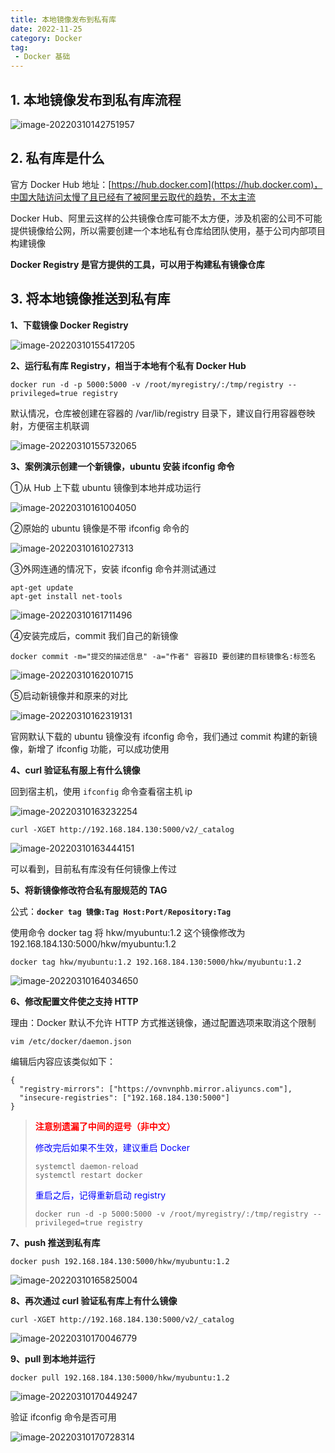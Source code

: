 ```yaml
---
title: 本地镜像发布到私有库
date: 2022-11-25
category: Docker
tag:
 - Docker 基础
---
```


## 1. 本地镜像发布到私有库流程

![image-20220310142751957](http://img.hl1015.top/blog/image-20220310142751957.png)

## 2. 私有库是什么

官方 Docker Hub 地址：[https://hub.docker.com](https://hub.docker.com)，中国大陆访问太慢了且已经有了被阿里云取代的趋势，不太主流

Docker Hub、阿里云这样的公共镜像仓库可能不太方便，涉及机密的公司不可能提供镜像给公网，所以需要创建一个本地私有仓库给团队使用，基于公司内部项目构建镜像

**Docker Registry 是官方提供的工具，可以用于构建私有镜像仓库**

## 3. 将本地镜像推送到私有库

**1、下载镜像 Docker Registry**

![image-20220310155417205](http://img.hl1015.top/blog/image-20220310155417205.png)

**2、运行私有库 Registry，相当于本地有个私有 Docker Hub**

```shell
docker run -d -p 5000:5000 -v /root/myregistry/:/tmp/registry --privileged=true registry
```

默认情况，仓库被创建在容器的 /var/lib/registry 目录下，建议自行用容器卷映射，方便宿主机联调

![image-20220310155732065](http://img.hl1015.top/blog/image-20220310155732065.png)

**3、案例演示创建一个新镜像，ubuntu 安装 ifconfig 命令**

①从 Hub 上下载 ubuntu 镜像到本地并成功运行

![image-20220310161004050](http://img.hl1015.top/blog/image-20220310161004050.png)

②原始的 ubuntu 镜像是不带 ifconfig 命令的

![image-20220310161027313](http://img.hl1015.top/blog/image-20220310161027313.png)

③外网连通的情况下，安装 ifconfig 命令并测试通过

```shell
apt-get update
apt-get install net-tools
```

![image-20220310161711496](http://img.hl1015.top/blog/image-20220310161711496.png)

④安装完成后，commit 我们自己的新镜像

```shell
docker commit -m="提交的描述信息" -a="作者" 容器ID 要创建的目标镜像名:标签名
```

![image-20220310162010715](http://img.hl1015.top/blog/image-20220310162010715.png)

⑤启动新镜像并和原来的对比

![image-20220310162319131](http://img.hl1015.top/blog/image-20220310162319131.png)

官网默认下载的 ubuntu 镜像没有 ifconfig 命令，我们通过 commit 构建的新镜像，新增了 ifconfig 功能，可以成功使用

**4、curl 验证私有服上有什么镜像**

回到宿主机，使用 `ifconfig` 命令查看宿主机 ip

![image-20220310163232254](http://img.hl1015.top/blog/image-20220310163232254.png)

```shell
curl -XGET http://192.168.184.130:5000/v2/_catalog
```

![image-20220310163444151](http://img.hl1015.top/blog/image-20220310163444151.png)

可以看到，目前私有库没有任何镜像上传过

**5、将新镜像修改符合私有服规范的 TAG**

公式：**`docker tag 镜像:Tag Host:Port/Repository:Tag`**

使用命令 docker tag 将 hkw/myubuntu:1.2 这个镜像修改为 192.168.184.130:5000/hkw/myubuntu:1.2

```shell
docker tag hkw/myubuntu:1.2 192.168.184.130:5000/hkw/myubuntu:1.2
```

![image-20220310164034650](http://img.hl1015.top/blog/image-20220310164034650.png)

**6、修改配置文件使之支持 HTTP**

理由：Docker 默认不允许 HTTP 方式推送镜像，通过配置选项来取消这个限制

```shell
vim /etc/docker/daemon.json
```

编辑后内容应该类似如下：

```
{
  "registry-mirrors": ["https://ovnvnphb.mirror.aliyuncs.com"],
  "insecure-registries": ["192.168.184.130:5000"]
}
```

> **<font color="red">注意别遗漏了中间的逗号（非中文）</font>**
>
> <font color="blue">修改完后如果不生效，建议重启 Docker</font>
>
> ```shell
> systemctl daemon-reload
> systemctl restart docker
> ```
>
> <font color="blue">重启之后，记得重新启动 registry</font>
>
> ```shell
> docker run -d -p 5000:5000 -v /root/myregistry/:/tmp/registry --privileged=true registry
> ```

**7、push 推送到私有库**

```shell
docker push 192.168.184.130:5000/hkw/myubuntu:1.2
```

![image-20220310165825004](http://img.hl1015.top/blog/image-20220310165825004.png)

**8、再次通过 curl 验证私有库上有什么镜像**

```shell
curl -XGET http://192.168.184.130:5000/v2/_catalog
```

![image-20220310170046779](http://img.hl1015.top/blog/image-20220310170046779.png)

**9、pull 到本地并运行**

```shell
docker pull 192.168.184.130:5000/hkw/myubuntu:1.2
```

![image-20220310170449247](http://img.hl1015.top/blog/image-20220310170449247.png)

验证 ifconfig 命令是否可用

![image-20220310170728314](http://img.hl1015.top/blog/image-20220310170728314.png)